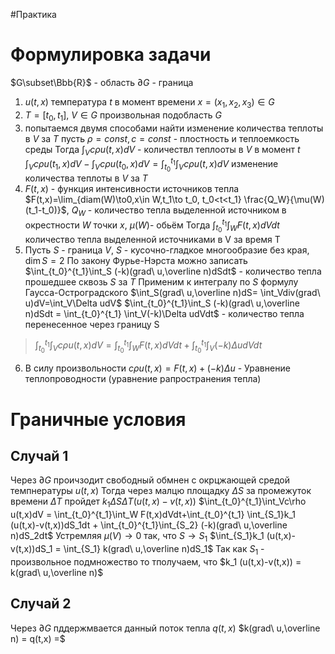 #Практика
# Формулировка задачи
$G\subset\Bbb{R}$ - область
$\partial G$ - граница
1. $u(t,x)$ температура $t$ в момент времени $x = (x_1,x_2,x_3)\in G$
2. $T=[t_0,t_1]$, $V\in G$ произвольная подобласть $G$
3. попытаемся двумя способами найти изменение количества теплоты в $V$ за $T$
пусть $\rho=const, c=const$ - плостность и теплоемкость среды
Тогда $\int_Vc\rho u(t,x)dV$ - количествл теплооты в $V$ в момент $t$
$\int_Vc\rho u(t_1,x)dV-\int_Vc\rho u(t_0,x)dV =\int_{t_0}^{t_1}\int_Vc\rho u(t,x)dV$ изменение количества теплоты в $V$ за $T$
4. $F(t,x)$ - функция интенсивности источников тепла
	$F(t,x)=\lim_{diam(W)\to0,x\in W,t_1\to t_0, t_0<t<t_1} \frac{Q_W}{\mu(W)(t_1-t_0)}$, $Q_W$ - количество тепла выделенной источником в окрестности $W$ точки $x$, $\mu(W)$- обьём 
		Тогда $\int_{t_0}^{t_1}\int_W F(t,x)dVdt$ количество тепла выделенной источниками в V за время T
5.  Пусть $S$ - граница $V$, $S$ - кусочно-гладкое многообразие без края, $\dim S =2$
	По закону Фурье-Нэрста можно записать
		$\int_{t_0}^{t_1}\int_S (-k)(grad\ u,\overline n)dSdt$  - количество тепла прошедшее сквозь $S$ за $T$ 
			Применим к интегралу по $S$ формулу Гаусса-Остроградского
			$\int_S(grad\ u,\overline n)dS= \int_Vdiv(grad\ u)dV=\int_V\Delta udV$
		$\int_{t_0}^{t_1}\int_S (-k)(grad\ u,\overline n)dSdt = \int_{t_0}^{t_1} \int_V(-k)\Delta udVdt$ - количество тепла перенесенное через границу S
>$\int_{t_0}^{t_1}\int_Vc\rho u(t,x)dV = \int_{t_0}^{t_1}\int_W F(t,x)dVdt+\int_{t_0}^{t_1} \int_V(-k)\Delta udVdt$
6. В силу произвольности  $c\rho u(t,x) = F(t,x)+(-k)\Delta u$ - Уравнение теплопроводности (уравнение рапространения тепла)

# Граничные условия
## Случай 1
 Через $\partial G$ проичзодит свободный обмнен с окрцжающей средой темпнературы $u(t,x)$
	Тогда через малцю площадку $\Delta S$ за промежуток времени $\Delta T$ пройдет $k_1\Delta S\Delta T(u(t,x)-v(t,x))$ 
	$\int_{t_0}^{t_1}\int_Vc\rho u(t,x)dV = \int_{t_0}^{t_1}\int_W F(t,x)dVdt+\int_{t_0}^{t_1} \int_{S_1}k_1 (u(t,x)-v(t,x))dS_1dt + \int_{t_0}^{t_1}\int_{S_2} (-k)(grad\ u,\overline n)dS_2dt$
	Устремляя $\mu(V)\to0$ так, что $S\to S_1$
	$\int_{S_1}k_1 (u(t,x)-v(t,x))dS_1 = \int_{S_1} k(grad\ u,\overline n)dS_1$
	Так как $S_1$ - произвольное подмножество то тполучаем, что $k_1 (u(t,x)-v(t,x)) =  k(grad\ u,\overline n)$
## Случай 2
 Через $\partial G$ пддержмвается данный поток тепла $q(t,x)$
 $k(grad\ u,\overline n) = q(t,x) =$